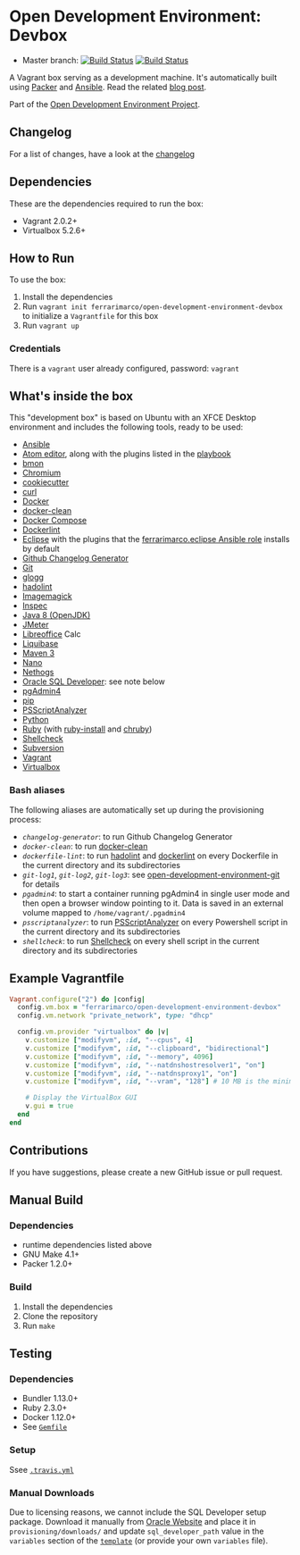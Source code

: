 # Open Development Environment: Devbox

* Master branch: [![Build Status](https://travis-ci.org/ferrarimarco/open-development-environment-devbox.svg?branch=master)](https://travis-ci.org/ferrarimarco/open-development-environment-devbox) [![Build Status](https://semaphoreci.com/api/v1/ferrarimarco/open-development-environment-devbox-2/branches/master/badge.svg)](https://semaphoreci.com/ferrarimarco/open-development-environment-devbox-2)

A Vagrant box serving as a development machine. It's automatically built using [Packer](https://www.packer.io/) and [Ansible](https://www.ansible.com/). Read the related [blog post](http://ferrarimarco.info/blog/development/devops/configuration/2017/07/26/open-development-environment-devbox/).

Part of the [Open Development Environment Project](https://github.com/ferrarimarco/open-development-environment).

## Changelog
For a list of changes, have a look at the [changelog](CHANGELOG.md)

## Dependencies
These are the dependencies required to run the box:
- Vagrant 2.0.2+
- Virtualbox 5.2.6+

## How to Run
To use the box:

1. Install the dependencies
1. Run `vagrant init ferrarimarco/open-development-environment-devbox` to initialize a `Vagrantfile` for this box
1. Run `vagrant up`

### Credentials
There is a `vagrant` user already configured, password: `vagrant`

## What's inside the box
This "development box" is based on Ubuntu with an XFCE Desktop environment and includes the following tools, ready to be used:
- [Ansible](https://www.ansible.com/)
- [Atom editor](https://atom.io/), along with the plugins listed in the [playbook](provisioning/ansible/open-development-environment-devbox-600-general-development-tools.yml)
- [bmon](https://github.com/tgraf/bmon)
- [Chromium](https://www.chromium.org/)
- [cookiecutter](https://github.com/audreyr/cookiecutter)
- [curl](https://curl.haxx.se/)
- [Docker](https://www.docker.com/)
- [docker-clean](https://github.com/ZZROTDesign/docker-clean)
- [Docker Compose](https://docs.docker.com/compose/)
- [Dockerlint](https://github.com/RedCoolBeans/dockerlint)
- [Eclipse](http://www.eclipse.org) with the plugins that the [ferrarimarco.eclipse Ansible role](https://github.com/ferrarimarco/ansible-role-eclipse/blob/master/defaults/main.yml) installs by default
- [Github Changelog Generator](https://github.com/skywinder/github-changelog-generator)
- [Git](https://git-scm.com/)
- [glogg](https://glogg.bonnefon.org/)
- [hadolint](https://github.com/hadolint/hadolint)
- [Imagemagick](https://www.imagemagick.org)
- [Inspec](https://www.inspec.io)
- [Java 8 (OpenJDK)](http://openjdk.java.net)
- [JMeter](http://jmeter.apache.org/)
- [Libreoffice](https://www.libreoffice.org/) Calc
- [Liquibase](https://github.com/ferrarimarco/docker-liquibase)
- [Maven 3](https://maven.apache.org/)
- [Nano](https://maven.apache.org/)
- [Nethogs](https://github.com/raboof/nethogs)
- [Oracle SQL Developer](http://www.oracle.com/technetwork/developer-tools/sql-developer): see note below
- [pgAdmin4](https://www.pgadmin.org)
- [pip](https://pypi.python.org/pypi/pip)
- [PSScriptAnalyzer](https://github.com/PowerShell/PSScriptAnalyzer)
- [Python](https://www.python.org/)
- [Ruby](https://www.ruby-lang.org) (with [ruby-install](https://github.com/postmodern/ruby-install) and [chruby](https://github.com/postmodern/chruby))
- [Shellcheck](https://github.com/koalaman/shellcheck)
- [Subversion](https://subversion.apache.org/)
- [Vagrant](https://www.vagrantup.com/)
- [Virtualbox](https://www.virtualbox.org/)

### Bash aliases
The following aliases are automatically set up during the provisioning process:
- *`changelog-generator`*: to run Github Changelog Generator
- *`docker-clean`*: to run [docker-clean](https://github.com/ZZROTDesign/docker-clean)
- *`dockerfile-lint`*: to run [hadolint](https://github.com/hadolint/hadolint) and [dockerlint](https://github.com/RedCoolBeans/dockerlint) on every Dockerfile in the current directory and its subdirectories
- *`git-log1`*, *`git-log2`*, *`git-log3`*: see [open-development-environment-git](https://github.com/ferrarimarco/open-development-environment-git) for details
- *`pgadmin4`*: to start a container running pgAdmin4 in single user mode and then open a browser window pointing to it. Data is saved in an external volume mapped to `/home/vagrant/.pgadmin4`
- *`psscriptanalyzer`*: to run [PSScriptAnalyzer](https://github.com/PowerShell/PSScriptAnalyzer) on every Powershell script in the current directory and its subdirectories
- *`shellcheck`*: to run [Shellcheck](https://github.com/koalaman/shellcheck) on every shell script in the current directory and its subdirectories

## Example Vagrantfile

```ruby
Vagrant.configure("2") do |config|
  config.vm.box = "ferrarimarco/open-development-environment-devbox"
  config.vm.network "private_network", type: "dhcp"

  config.vm.provider "virtualbox" do |v|
    v.customize ["modifyvm", :id, "--cpus", 4]
    v.customize ["modifyvm", :id, "--clipboard", "bidirectional"]
    v.customize ["modifyvm", :id, "--memory", 4096]
    v.customize ["modifyvm", :id, "--natdnshostresolver1", "on"]
    v.customize ["modifyvm", :id, "--natdnsproxy1", "on"]
    v.customize ["modifyvm", :id, "--vram", "128"] # 10 MB is the minimum to enable Virtualbox seamless mode

    # Display the VirtualBox GUI
    v.gui = true
  end
end
```

## Contributions
If you have suggestions, please create a new GitHub issue or pull request.

## Manual Build

### Dependencies
- runtime dependencies listed above
- GNU Make 4.1+
- Packer 1.2.0+

### Build
1. Install the dependencies
1. Clone the repository
1. Run `make`

## Testing

### Dependencies
- Bundler 1.13.0+
- Ruby 2.3.0+
- Docker 1.12.0+
- See [`Gemfile`](Gemfile)

### Setup
Ssee [`.travis.yml`](.travis.yml)

### Manual Downloads

Due to licensing reasons, we cannot include the SQL Developer setup package. Download it manually from [Oracle Website](http://www.oracle.com/technetwork/developer-tools/sql-developer/downloads/index.html) and place it in `provisioning/downloads/` and update `sql_developer_path` value in the `variables` section of the [`template`](ubuntu.json) (or provide your own `variables` file).

